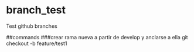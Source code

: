 # branch_test
Test github branches

##commands
###crear rama nueva a partir de develop y anclarse a ella
git checkout -b feature/test1

 

